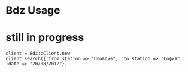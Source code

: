# Bdz Usage
# still in progress

    client = Bdz::Client.new
    client.search({:from_station => "Пловдив", :to_station => "София", :date => "20/08/2012"})



